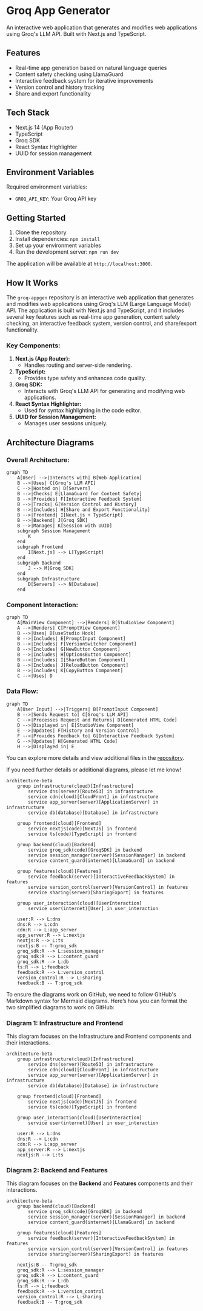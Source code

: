 # Groq App Generator

An interactive web application that generates and modifies web applications using Groq's LLM API. Built with Next.js and TypeScript.

## Features

- Real-time app generation based on natural language queries
- Content safety checking using LlamaGuard
- Interactive feedback system for iterative improvements
- Version control and history tracking
- Share and export functionality

## Tech Stack

- Next.js 14 (App Router)
- TypeScript
- Groq SDK
- React Syntax Highlighter
- UUID for session management

## Environment Variables

Required environment variables:
- `GROQ_API_KEY`: Your Groq API key

## Getting Started

1. Clone the repository
2. Install dependencies: `npm install`
3. Set up your environment variables
4. Run the development server: `npm run dev`

The application will be available at `http://localhost:3000`.

## How It Works

The `groq-appgen` repository is an interactive web application that generates and modifies web applications using Groq's LLM (Large Language Model) API. The application is built with Next.js and TypeScript, and it includes several key features such as real-time app generation, content safety checking, an interactive feedback system, version control, and share/export functionality.

### Key Components:
1. **Next.js (App Router):**
   - Handles routing and server-side rendering.
2. **TypeScript:**
   - Provides type safety and enhances code quality.
3. **Groq SDK:**
   - Interacts with Groq's LLM API for generating and modifying web applications.
4. **React Syntax Highlighter:**
   - Used for syntax highlighting in the code editor.
5. **UUID for Session Management:**
   - Manages user sessions uniquely.

## Architecture Diagrams

### Overall Architecture:
```mermaid
graph TD
    A[User] -->|Interacts with| B[Web Application]
    B -->|Uses| C[Groq's LLM API]
    C -->|Hosted on| D[Servers]
    B -->|Checks| E[LlamaGuard for Content Safety]
    B -->|Provides| F[Interactive Feedback System]
    B -->|Tracks| G[Version Control and History]
    B -->|Includes| H[Share and Export Functionality]
    B -->|Frontend| I[Next.js + TypeScript]
    B -->|Backend| J[Groq SDK]
    B -->|Manages| K[Session with UUID]
    subgraph Session Management
        K
    end
    subgraph Frontend
        I[Next.js] --> L[TypeScript]
    end
    subgraph Backend
        J --> M[Groq SDK]
    end
    subgraph Infrastructure
        D[Servers] --> N[Database]
    end
```

### Component Interaction:
```mermaid
graph TD
    A[MainView Component] -->|Renders| B[StudioView Component]
    A -->|Renders| C[PromptView Component]
    B -->|Uses| D[useStudio Hook]
    B -->|Includes| E[PromptInput Component]
    B -->|Includes| F[VersionSwitcher Component]
    B -->|Includes| G[NewButton Component]
    B -->|Includes| H[OptionsButton Component]
    B -->|Includes| I[ShareButton Component]
    B -->|Includes| J[ReloadButton Component]
    B -->|Includes| K[CopyButton Component]
    C -->|Uses| D
```

### Data Flow:
```mermaid
graph TD
    A[User Input] -->|Triggers| B[PromptInput Component]
    B -->|Sends Request to| C[Groq's LLM API]
    C -->|Processes Request and Returns| D[Generated HTML Code]
    D -->|Displayed in| E[StudioView Component]
    E -->|Updates| F[History and Version Control]
    F -->|Provides Feedback to| G[Interactive Feedback System]
    G -->|Updates| H[Generated HTML Code]
    H -->|Displayed in| E
```

You can explore more details and view additional files in the [repository](https://github.com/andiekobbietks/groq-appgen).

If you need further details or additional diagrams, please let me know!

```mermaid
architecture-beta
    group infrastructure(cloud)[Infrastructure]
        service dns(server)[Route53] in infrastructure
        service cdn(cloud)[CloudFront] in infrastructure
        service app_server(server)[ApplicationServer] in infrastructure
        service db(database)[Database] in infrastructure

    group frontend(cloud)[Frontend]
        service nextjs(code)[NextJS] in frontend
        service ts(code)[TypeScript] in frontend

    group backend(cloud)[Backend]
        service groq_sdk(code)[GroqSDK] in backend
        service session_manager(server)[SessionManager] in backend
        service content_guard(internet)[LlamaGuard] in backend

    group features(cloud)[Features]
        service feedback(server)[InteractiveFeedbackSystem] in features
        service version_control(server)[VersionControl] in features
        service sharing(server)[SharingExport] in features

    group user_interaction(cloud)[UserInteraction]
        service user(internet)[User] in user_interaction

    user:R --> L:dns
    dns:R --> L:cdn
    cdn:R --> L:app_server
    app_server:R --> L:nextjs
    nextjs:R --> L:ts
    nextjs:B -- T:groq_sdk
    groq_sdk:R --> L:session_manager
    groq_sdk:R --> L:content_guard
    groq_sdk:R --> L:db
    ts:R --> L:feedback
    feedback:R --> L:version_control
    version_control:R --> L:sharing
    feedback:B -- T:groq_sdk
```

To ensure the diagrams work on GitHub, we need to follow GitHub's Markdown syntax for Mermaid diagrams. Here’s how you can format the two simplified diagrams to work on GitHub:

### **Diagram 1: Infrastructure and Frontend**
This diagram focuses on the Infrastructure and Frontend components and their interactions.

```mermaid
architecture-beta
    group infrastructure(cloud)[Infrastructure]
        service dns(server)[Route53] in infrastructure
        service cdn(cloud)[CloudFront] in infrastructure
        service app_server(server)[ApplicationServer] in infrastructure
        service db(database)[Database] in infrastructure

    group frontend(cloud)[Frontend]
        service nextjs(code)[NextJS] in frontend
        service ts(code)[TypeScript] in frontend

    group user_interaction(cloud)[UserInteraction]
        service user(internet)[User] in user_interaction

    user:R --> L:dns
    dns:R --> L:cdn
    cdn:R --> L:app_server
    app_server:R --> L:nextjs
    nextjs:R --> L:ts
```

### **Diagram 2: Backend and Features**

This diagram focuses on the **Backend** and **Features** components and their interactions.

```mermaid
architecture-beta
    group backend(cloud)[Backend]
        service groq_sdk(code)[GroqSDK] in backend
        service session_manager(server)[SessionManager] in backend
        service content_guard(internet)[LlamaGuard] in backend

    group features(cloud)[Features]
        service feedback(server)[InteractiveFeedbackSystem] in features
        service version_control(server)[VersionControl] in features
        service sharing(server)[SharingExport] in features

    nextjs:B -- T:groq_sdk
    groq_sdk:R --> L:session_manager
    groq_sdk:R --> L:content_guard
    groq_sdk:R --> L:db
    ts:R --> L:feedback
    feedback:R --> L:version_control
    version_control:R --> L:sharing
    feedback:B -- T:groq_sdk
```


